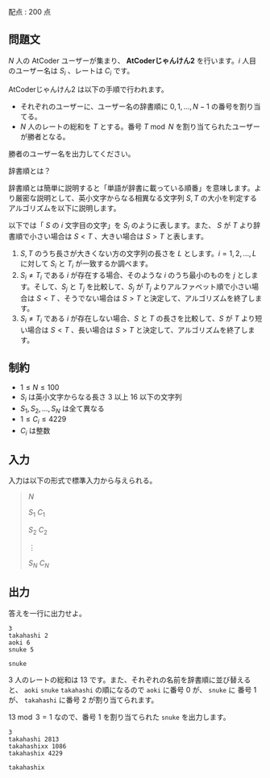 配点 : $200$ 点

## 問題文

$N$ 人の AtCoder ユーザーが集まり、 **AtCoderじゃんけん2** を行います。$i$ 人目のユーザー名は $S_i$ 、レートは $C_i$ です。

AtCoderじゃんけん2 は以下の手順で行われます。

- それぞれのユーザーに、ユーザー名の辞書順に $0, 1, \dots ,N - 1$ の番号を割り当てる。
- $N$ 人のレートの総和を $T$ とする。番号 $T \bmod N$ を割り当てられたユーザーが勝者となる。

勝者のユーザー名を出力してください。

辞書順とは？

辞書順とは簡単に説明すると「単語が辞書に載っている順番」を意味します。より厳密な説明として、英小文字からなる相異なる文字列 $S, T$ の大小を判定するアルゴリズムを以下に説明します。

以下では「 $S$ の $i$ 文字目の文字」を $S_i$ のように表します。また、 $S$ が $T$ より辞書順で小さい場合は $S \lt T$ 、大きい場合は $S \gt T$ と表します。

1. $S, T$ のうち長さが大きくない方の文字列の長さを $L$ とします。$i=1,2,\dots,L$ に対して $S_i$ と $T_i$ が一致するか調べます。
2. $S_i \neq T_i$ である $i$ が存在する場合、そのような $i$ のうち最小のものを $j$ とします。そして、$S_j$ と $T_j$ を比較して、$S_j$ が $T_j$ よりアルファベット順で小さい場合は $S \lt T$ 、そうでない場合は $S \gt T$ と決定して、アルゴリズムを終了します。
3. $S_i \neq T_i$ である $i$ が存在しない場合、$S$ と $T$ の長さを比較して、$S$ が $T$ より短い場合は $S \lt T$ 、長い場合は $S \gt T$ と決定して、アルゴリズムを終了します。

## 制約

- $1 \leq N \leq 100$
- $S_i$ は英小文字からなる長さ $3$ 以上 $16$ 以下の文字列
- $S_1, S_2, \dots ,S_N$ は全て異なる
- $1 \leq C_i \leq 4229$
- $C_i$ は整数

## 入力

入力は以下の形式で標準入力から与えられる。

> $N$
> 
> $S_1$ $C_1$
> 
> $S_2$ $C_2$
> 
> $\vdots$
> 
> $S_N$ $C_N$

## 出力

答えを一行に出力せよ。

```input1
3
takahashi 2
aoki 6
snuke 5
```

```output1
snuke
```

$3$ 人のレートの総和は $13$ です。また、それぞれの名前を辞書順に並び替えると、 `aoki` `snuke` `takahashi` の順になるので `aoki` に番号 $0$ が、 `snuke` に 番号 $1$ が、 `takahashi` に番号 $2$ が割り当てられます。

$13 \bmod 3 = 1$ なので、番号 $1$ を割り当てられた `snuke` を出力します。

```input2
3
takahashi 2813
takahashixx 1086
takahashix 4229
```

```output2
takahashix
```